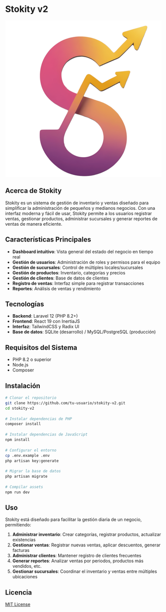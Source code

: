 # Stokity v2

![Stokity Logo](/public/stokity-icon.png)

## Acerca de Stokity

Stokity es un sistema de gestión de inventario y ventas diseñado para simplificar la administración de pequeños y medianos negocios. Con una interfaz moderna y fácil de usar, Stokity permite a los usuarios registrar ventas, gestionar productos, administrar sucursales y generar reportes de ventas de manera eficiente.

## Características Principales

- **Dashboard intuitivo**: Vista general del estado del negocio en tiempo real
- **Gestión de usuarios**: Administración de roles y permisos para el equipo
- **Gestión de sucursales**: Control de múltiples locales/sucursales 
- **Gestión de productos**: Inventario, categorías y precios
- **Gestión de clientes**: Base de datos de clientes
- **Registro de ventas**: Interfaz simple para registrar transacciones
- **Reportes**: Análisis de ventas y rendimiento

## Tecnologías

- **Backend**: Laravel 12 (PHP 8.2+)
- **Frontend**: React 19 con InertiaJS
- **Interfaz**: TailwindCSS y Radix UI
- **Base de datos**: SQLite (desarrollo) / MySQL/PostgreSQL (producción)

## Requisitos del Sistema

- PHP 8.2 o superior
- Node.js 
- Composer

## Instalación

```bash
# Clonar el repositorio
git clone https://github.com/tu-usuario/stokity-v2.git
cd stokity-v2

# Instalar dependencias de PHP
composer install

# Instalar dependencias de JavaScript
npm install

# Configurar el entorno
cp .env.example .env
php artisan key:generate

# Migrar la base de datos
php artisan migrate

# Compilar assets
npm run dev
```

## Uso

Stokity está diseñado para facilitar la gestión diaria de un negocio, permitiendo:

1. **Administrar inventario**: Crear categorías, registrar productos, actualizar existencias
2. **Gestionar ventas**: Registrar nuevas ventas, aplicar descuentos, generar facturas
3. **Administrar clientes**: Mantener registro de clientes frecuentes
4. **Generar reportes**: Analizar ventas por periodos, productos más vendidos, etc.
5. **Gestionar sucursales**: Coordinar el inventario y ventas entre múltiples ubicaciones


## Licencia

[MIT License](LICENSE)

